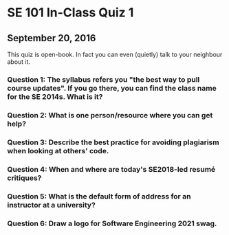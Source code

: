 # SE 101 In-Class Quiz 1
## September 20, 2016

This quiz is open-book. In fact you can even (quietly) talk to your neighbour about it.

### Question 1: The syllabus refers you "the best way to pull course updates". If you go there, you can find the class name for the SE 2014s. What is it?

### Question 2: What is one person/resource where you can get help?

### Question 3: Describe the best practice for avoiding plagiarism when looking at others' code.

### Question 4: When and where are today's SE2018-led resumé critiques?

### Question 5: What is the default form of address for an instructor at a university?

### Question 6: Draw a logo for Software Engineering 2021 swag.
